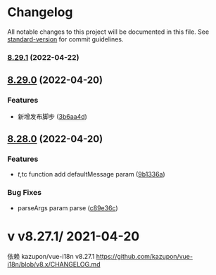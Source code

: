 # Changelog

All notable changes to this project will be documented in this file. See [standard-version](https://github.com/conventional-changelog/standard-version) for commit guidelines.

### [8.29.1](https://github.com/pplingo-webapp/vue-i18n-lingoace/compare/v8.29.0...v8.29.1) (2022-04-22)

## [8.29.0](https://github.com/pplingo-webapp/vue-i18n-lingoace/compare/v8.28.0...v8.29.0) (2022-04-20)


### Features

* 新增发布脚步 ([3b6aa4d](https://github.com/pplingo-webapp/vue-i18n-lingoace/commit/3b6aa4dffb169940e11324da5c82e0d6563aa8df))

## [8.28.0](https://github.com/pplingo-webapp/vue-i18n-lingoace/compare/v8.27.1...v8.28.0) (2022-04-20)


### Features

* $t,$tc function add defaultMessage  param ([9b1336a](https://github.com/pplingo-webapp/vue-i18n-lingoace/commit/9b1336aee583f0dea5bcc555ef2715f77b93aafa))


### Bug Fixes

* parseArgs param parse ([c89e36c](https://github.com/pplingo-webapp/vue-i18n-lingoace/commit/c89e36c0d70d6628059ed698e35216598bd8b392))

# v v8.27.1/ 2021-04-20
依赖 kazupon/vue-i18n v8.27.1
https://github.com/kazupon/vue-i18n/blob/v8.x/CHANGELOG.md